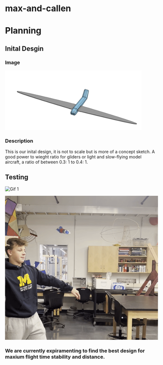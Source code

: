 # max-and-callen

# Planning 

## Inital Desgin

### Image

<img src="images/PlaneInital.PNG" alt="BlinkingBoard" width="450">

### Description
This is our inital design, it is not to scale but is more of a concept sketch. A good power to wieght ratio for gliders or light and slow-flying model aircraft, a ratio of between 0.3: 1 to 0.4: 1.

## Testing

 ![Gif 1](images/ezgif.com-gif-maker.gif)


 ![Gif 2](images/Gif2.gif)

### We are currently expiramenting to find the best design for maxium flight time stability and distance.
